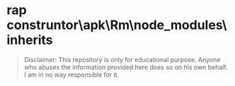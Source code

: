 # rap construntor\apk\Rm\node_modules\inherits
> Disclaimer: This repository is only for educational purpose. Anyone who abuses the information provided here does so on his own behalf. I am in no way responsible for it.

```





```



